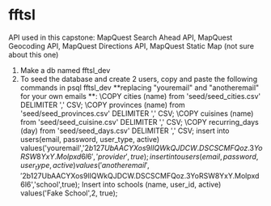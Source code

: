# fftsl

API used in this capstone:
MapQuest Search Ahead API, MapQuest Geocoding API, MapQuest Directions API, MapQuest Static Map (not sure about this one) 

1. Make a db named fftsl_dev
2. To seed the database and create 2 users, copy and paste the following commands in psql fftsl_dev **replacing "youremail" and "anotheremail" for your own emails **:
\COPY cities (name) from 'seed/seed_cities.csv' DELIMITER ',' CSV;
\COPY provinces (name) from 'seed/seed_provinces.csv' DELIMITER ',' CSV;
\COPY cuisines (name) from 'seed/seed_cuisine.csv' DELIMITER ',' CSV;
\COPY recurring_days (day) from 'seed/seed_days.csv' DELIMITER ',' CSV;
insert into users(email, password, user_type, active) values('youremail','$2b$12$7UbAACYXos9lIQWkQJDCW.DSCSCMFQoz.3YoRSW8YxY.Molpxd6l6','provider',true);
insert into users(email, password, user_type, active) values('anotheremail','$2b$12$7UbAACYXos9lIQWkQJDCW.DSCSCMFQoz.3YoRSW8YxY.Molpxd6l6','school',true);
Insert into schools (name, user_id, active) values('Fake School',2, true);
